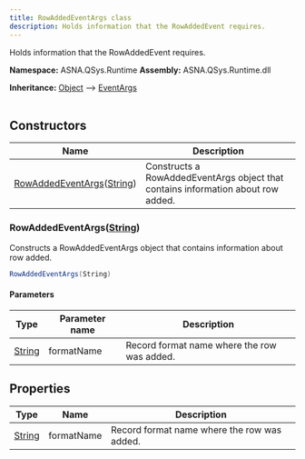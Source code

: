 ```yaml
---
title: RowAddedEventArgs class
description: Holds information that the RowAddedEvent requires.
---
```


Holds information that the RowAddedEvent requires.

**Namespace:** ASNA.QSys.Runtime
**Assembly:** ASNA.QSys.Runtime.dll

**Inheritance:** [Object](https://docs.microsoft.com/en-us/dotnet/api/system.object) --> [EventArgs](https://learn.microsoft.com/en-us/dotnet/api/system.eventargs?view=net-8.0)
<br>
<br>

## Constructors

| Name | Description |
| --- | --- |
| [RowAddedEventArgs](#rowaddedeventargsstring)([String](https://docs.microsoft.com/en-us/dotnet/api/system.string)) | Constructs a RowAddedEventArgs object that contains information about row added.

### RowAddedEventArgs([String](https://docs.microsoft.com/en-us/dotnet/api/system.string))

Constructs a RowAddedEventArgs object that contains information about row added.

```cs
RowAddedEventArgs(String)
```

#### Parameters

| Type | Parameter name | Description
| --- | --- | ---
| [String](https://docs.microsoft.com/en-us/dotnet/api/system.string) | formatName | Record format name where the row was added.

## Properties

| Type | Name | Description
| --- | --- | --- 
| [String](https://learn.microsoft.com/en-us/dotnet/api/system.string?view=net-8.0) | formatName | Record format name where the row was added. |
